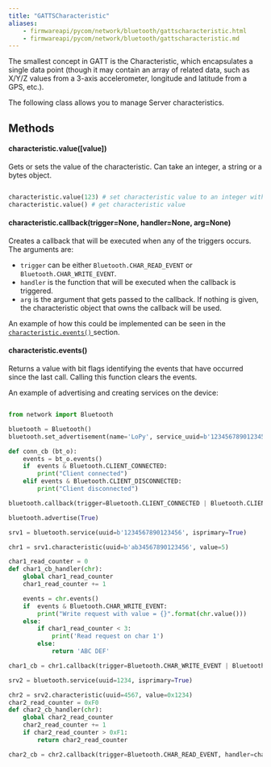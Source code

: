 ```yaml
---
title: "GATTSCharacteristic"
aliases:
    - firmwareapi/pycom/network/bluetooth/gattscharacteristic.html
    - firmwareapi/pycom/network/bluetooth/gattscharacteristic.md
---
```


The smallest concept in GATT is the Characteristic, which encapsulates a single data point (though it may contain an array of related data, such as X/Y/Z values from a 3-axis accelerometer, longitude and latitude from a GPS, etc.).

The following class allows you to manage Server characteristics.

## Methods

#### characteristic.value(\[value\])

Gets or sets the value of the characteristic. Can take an integer, a string or a bytes object.

```python

characteristic.value(123) # set characteristic value to an integer with the value 123
characteristic.value() # get characteristic value
```

#### characteristic.callback(trigger=None, handler=None, arg=None)

Creates a callback that will be executed when any of the triggers occurs. The arguments are:

* `trigger` can be either `Bluetooth.CHAR_READ_EVENT` or `Bluetooth.CHAR_WRITE_EVENT`.
* `handler` is the function that will be executed when the callback is triggered.
* `arg` is the argument that gets passed to the callback. If nothing is given, the characteristic object that owns the callback will be used.

An example of how this could be implemented can be seen in the [`characteristic.events()` ](gattscharacteristic.md#characteristic-events)section.

#### characteristic.events()

Returns a value with bit flags identifying the events that have occurred since the last call. Calling this function clears the events.

An example of advertising and creating services on the device:

```python

from network import Bluetooth

bluetooth = Bluetooth()
bluetooth.set_advertisement(name='LoPy', service_uuid=b'1234567890123456')

def conn_cb (bt_o):
    events = bt_o.events()
    if  events & Bluetooth.CLIENT_CONNECTED:
        print("Client connected")
    elif events & Bluetooth.CLIENT_DISCONNECTED:
        print("Client disconnected")

bluetooth.callback(trigger=Bluetooth.CLIENT_CONNECTED | Bluetooth.CLIENT_DISCONNECTED, handler=conn_cb)

bluetooth.advertise(True)

srv1 = bluetooth.service(uuid=b'1234567890123456', isprimary=True)

chr1 = srv1.characteristic(uuid=b'ab34567890123456', value=5)

char1_read_counter = 0
def char1_cb_handler(chr):
    global char1_read_counter
    char1_read_counter += 1

    events = chr.events()
    if  events & Bluetooth.CHAR_WRITE_EVENT:
        print("Write request with value = {}".format(chr.value()))
    else:
        if char1_read_counter < 3:
            print('Read request on char 1')
        else:
            return 'ABC DEF'

char1_cb = chr1.callback(trigger=Bluetooth.CHAR_WRITE_EVENT | Bluetooth.CHAR_READ_EVENT, handler=char1_cb_handler)

srv2 = bluetooth.service(uuid=1234, isprimary=True)

chr2 = srv2.characteristic(uuid=4567, value=0x1234)
char2_read_counter = 0xF0
def char2_cb_handler(chr):
    global char2_read_counter
    char2_read_counter += 1
    if char2_read_counter > 0xF1:
        return char2_read_counter

char2_cb = chr2.callback(trigger=Bluetooth.CHAR_READ_EVENT, handler=char2_cb_handler)
```

